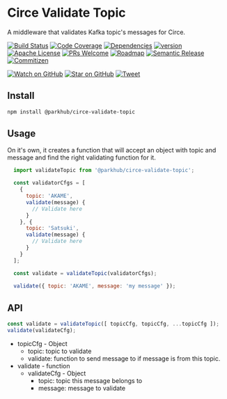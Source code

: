 # Circe Validate Topic

A middleware that validates Kafka topic's messages for Circe.

[![Build Status][build-badge]][build]
[![Code Coverage][coverage-badge]][coverage]
[![Dependencies][dependencyci-badge]][dependencyci]
[![version][version-badge]][package]
[![Apache License][license-badge]][LICENSE]
[![PRs Welcome][prs-badge]][prs]
[![Roadmap][roadmap-badge]][roadmap]
[![Semantic Release][semantic-release-badge]][sem-release-badge]
[![Commitizen][commitizen-friendly-badge]][comm-friendly-badge]


[![Watch on GitHub][github-watch-badge]][github-watch]
[![Star on GitHub][github-star-badge]][github-star]
[![Tweet][twitter-badge]][twitter]

## Install
```bash
npm install @parkhub/circe-validate-topic
```

## Usage
On it's own, it creates a function that will accept an object with topic and message and find the right validating function for it.

```javascript
  import validateTopic from '@parkhub/circe-validate-topic';

  const validatorCfgs = [
    {
      topic: 'AKAME',
      validate(message) {
        // Validate here
      }
    }, {
      topic: 'Satsuki',
      validate(message) {
        // Validate here
      }
    }
  ];

  const validate = validateTopic(validatorCfgs);
  
  validate({ topic: 'AKAME', message: 'my message' });
```

## API

```javascript
const validate = validateTopic([ topicCfg, topicCfg, ...topicCfg ]);
validate(validateCfg);
```
 - topicCfg - Object 
	 - topic: topic to validate 
	 - validate: function to send message to if message is from this topic.
 - validate - function
	 - validateCfg - Object
		 - topic: topic this message belongs to
		 - message: message to validate

[semantic-release-badge]: https://img.shields.io/badge/%20%20%F0%9F%93%A6%F0%9F%9A%80-semantic--release-e10079.svg
[sem-release-badge]: https://github.com/semantic-release/semantic-release
[build-badge]:  https://g.codefresh.io/api/badges/build?repoOwner=parkhub&repoName=circe-validate-topic&branch=master&pipelineName=circe-validate-topic&accountName=loganbfisher&type=cf-1
[build]:  https://g.codefresh.io/repositories/parkhub/circe-validate-topic/builds?filter=trigger:build;branch:master;service:59821c960ae1710001fef83c~circe-validate-topic
[coverage-badge]: https://img.shields.io/codecov/c/github/parkhub/circe-validate-topic.svg?style=flat-square
[coverage]: https://codecov.io/gh/parkhub/circe-validate-topic
[dependencyci-badge]: https://dependencyci.com/github/parkhub/circe-validate-topic/badge?style=flat-square
[dependencyci]: https://dependencyci.com/github/parkhub/circe-validate-topic
[version-badge]: https://img.shields.io/npm/v/@parkhub/circe-validate-topic.svg?style=flat-square
[package]: https://www.npmjs.com/package/@parkhub/circe-validate-topic
[license-badge]: https://img.shields.io/npm/l/@parkhub/circe-validate-topic.svg?style=flat-square
[license]: https://github.com/parkhub/circe-validate-topic/blob/master/LICENSE
[prs-badge]: https://img.shields.io/badge/PRs-welcome-brightgreen.svg?style=flat-square
[prs]: http://makeapullrequest.com
[roadmap-badge]: https://img.shields.io/badge/%F0%9F%93%94-roadmap-CD9523.svg?style=flat-square
[roadmap]: https://github.com/parkhub/circe-validate-topic/blob/master/ROADMAP.md
[github-watch-badge]: https://img.shields.io/github/watchers/parkhub/circe-validate-topic.svg?style=social
[github-watch]: https://github.com/parkhub/circe-validate-topic/watchers
[github-star-badge]: https://img.shields.io/github/stars/parkhub/circe-validate-topic.svg?style=social
[github-star]: https://github.com/parkhub/circe-validate-topic/stargazers
[twitter]: https://twitter.com/intent/tweet?text=Check%20out%20prettier-eslint-cli!%20https://github.com/parkhub/circe-validate-topic%20%F0%9F%91%8D
[twitter-badge]: https://img.shields.io/twitter/url/https/github.com/parkhub/circe-validate-topic.svg?style=social
[semantic-release]: https://github.com/semantic-release/semantic-release
[commitizen-friendly-badge]: https://img.shields.io/badge/commitizen-friendly-brightgreen.svg
[comm-friendly-badge]: http://commitizen.github.io/cz-cli/
